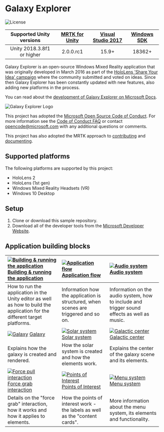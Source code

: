 ﻿---
page_type: sample
name: Galaxy Explorer
description: Open-source Windows Mixed Reality application originally developed in March 2016 as part of the [HoloLens 'Share Your Idea' campaign.
languages:
- csharp
products:
- windows-mixed-reality
- hololens
---

# Galaxy Explorer

![License](https://img.shields.io/badge/license-MIT-green.svg)

Supported Unity versions | [MRTK for Unity](https://github.com/microsoft/MixedRealityToolkit-Unity) | [Visual Studio 2017](https://visualstudio.microsoft.com/) | [Windows SDK](https://developer.microsoft.com/en-US/windows/downloads/windows-10-sdk) 
:-----------------: | :----------------: | :-----------------: | :----------------: |
Unity 2018.3.8f1 or higher | 2.0.0.rc1 | 15.9+ | 18362+ |

Galaxy Explorer is an open-source Windows Mixed Reality application that was originally developed in March 2016 as part of the [HoloLens 'Share Your Idea' campaign](https://blogs.windows.com/buildingapps/2015/12/01/announcing-the-microsoft-hololens-share-your-idea-campaign/) where the community submitted and voted on ideas. Since then Galaxy Explorer has been constantly updated with new features, also adding new platforms in the process.

You can read about the [development of Galaxy Explorer on Microsoft Docs](https://docs.microsoft.com/windows/mixed-reality/galaxy-explorer-update).

![Galaxy Explorer Logo](Documentation/Images/ge_app_logo_title.png)

This project has adopted the [Microsoft Open Source Code of Conduct](https://opensource.microsoft.com/codeofconduct/). For more information see the [Code of Conduct FAQ](https://opensource.microsoft.com/codeofconduct/faq/) or contact [opencode@microsoft.com](mailto:opencode@microsoft.com) with any additional questions or comments.

This project has also adopted the MRTK approach to [contributing](https://github.com/microsoft/MixedRealityToolkit-Unity/blob/mrtk_release/Documentation/Contributing/CONTRIBUTING.md) and [documenting](https://github.com/microsoft/MixedRealityToolkit-Unity/blob/mrtk_release/Documentation/Contributing/DocumentationGuide.md).

## Supported platforms

The following platforms are supported by this project:

- HoloLens 2
- HoloLens (1st gen)
- Windows Mixed Reality Headsets (VR)
- Windows 10 Desktop

## Setup 

1. Clone or download this sample repository.
2. Download all of the developer tools from the [Microsoft Developer Website](https://developer.microsoft.com/en-us/mixed-reality).

## Application building blocks

| [![Building & running the application](Documentation/Images/ge_app_icon_wide.png)](Documentation/BuildingGalaxyExplorer.md) [Building & running the application](Documentation/BuildingGalaxyExplorer.md) | [![Application flow](Documentation/Images/ge_unity_flow_manager.png)](Documentation/ApplicationFlow.md) [Application flow](Documentation/ApplicationFlow.md) | [![Audio system](Documentation/Images/ge_unity_audio_system.png)](Documentation/AudioSystem.md) [Audio system](Documentation/AudioSystem.md) |
| :--- | :--- | :--- |
| How to run the application in the Unity editor as well as how to build the application for the different target platforms. | Information how the application is structured, when scenes are triggered and so on. | Information on the audio system, how to include and trigger sound effects as well as music. |
|  [![Galaxy](Documentation/Images/ge_app_galaxy.png)](Documentation/Galaxy.md) [Galaxy](Documentation/Galaxy.md)| [![Solar system](Documentation/Images/ge_app_solar_system.png)](Documentation/SolarSystem.md) [Solar system](Documentation/SolarSystem.md) | [![Galactic center](Documentation/Images/ge_vis_galactic_center.png)](Documentation/GalacticCenter.md) [Galactic center](Documentation/GalacticCenter.md) |
| Explains how the galaxy is created and rendered. | How the solar system is created and how the elements work. | Explains the center of the galaxy scene and its elements. |
|  [![Force pull interaction](Documentation/Images/ge_app_force_grab.png)](Documentation/ForceGrabInteraction.md) [Force grab interaction](Documentation/ForceGrabInteraction.md)| [![Points of Interest](Documentation/Images/ge_app_poi.png)](Documentation/PointsOfInterest.md) [Points of Interest](Documentation/PointsOfInterest.md) | [![Menu system](Documentation/Images/ge_capture_hand_menu.png)](Documentation/MenuSystem.md) [Menu system](Documentation/MenuSystem.md) |
| Details on the "force grab" interaction, how it works and how it applies to elements. | How the points of interest work - the labels as well as the "content cards". | More information about the menu system, its elements and functionality. |